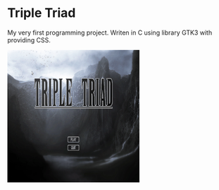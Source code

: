 # Triple Triad
My very first programming project. Writen in C using library GTK3 with providing CSS.

![Main Menu](gifs/main_menu.gif)
